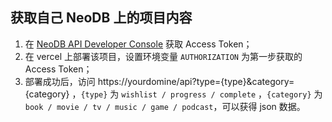 ## 获取自己 NeoDB 上的项目内容
1. 在 [NeoDB API Developer Console](https://neodb.social/developer/) 获取 Access Token；
2. 在 vercel 上部署该项目，设置环境变量 `AUTHORIZATION` 为第一步获取的 Access Token；
3. 部署成功后，访问 https://yourdomine/api?type={type}&category={category} ，`{type}` 为 `wishlist / progress / complete` ，`{category}` 为 `book / movie / tv / music / game / podcast`，可以获得 json 数据。
